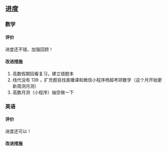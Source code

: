 ## 进度

### 数学
#### 评价
进度还不错，加强回顾！

#### 改进措施
1. 高数假期回看复习，建立错题本
2. 线代没有 139 ，扩充题目找直播课和微信小程序杨超考研数学（这个月开始更新周测月测）
3. 高数月测（小程序）抽空做一下

### 英语
#### 评价
进度还可以！

#### 改进措施
